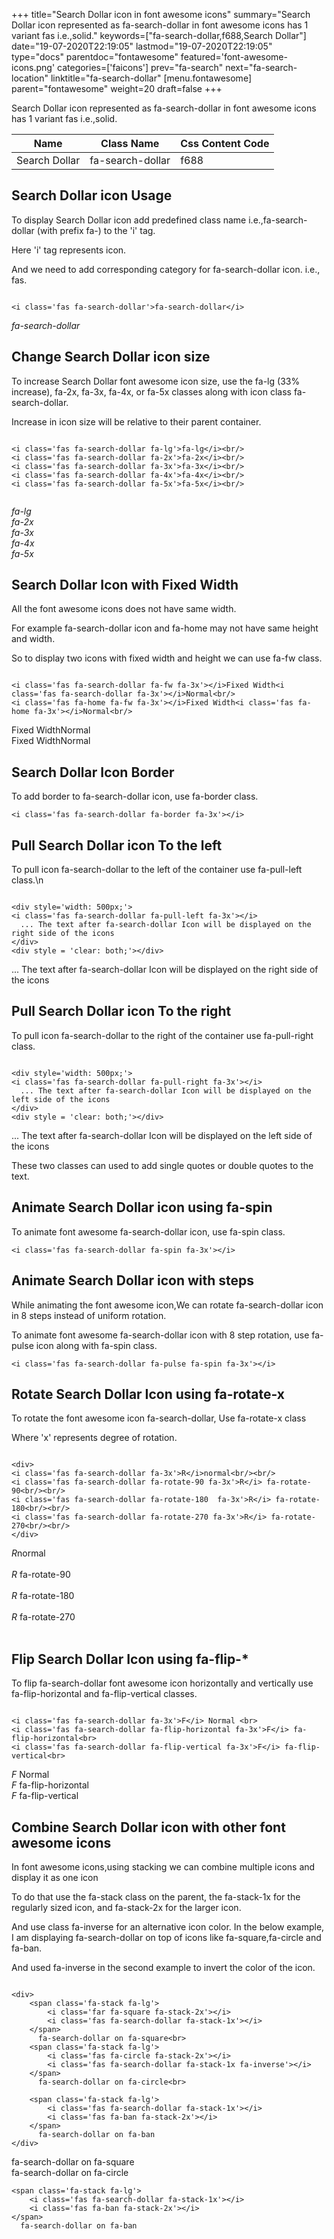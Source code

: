 +++
title="Search Dollar icon in font awesome icons"
summary="Search Dollar icon represented as fa-search-dollar in font awesome icons has 1 variant fas i.e.,solid."
keywords=["fa-search-dollar,f688,Search Dollar"]
date="19-07-2020T22:19:05"
lastmod="19-07-2020T22:19:05"
type="docs"
parentdoc="fontawesome"
featured='font-awesome-icons.png'
categories=['faicons']
prev="fa-search"
next="fa-search-location"
linktitle="fa-search-dollar"
[menu.fontawesome]
parent="fontawesome"
weight=20
draft=false
+++


Search Dollar icon represented as fa-search-dollar in font awesome icons has 1 variant fas i.e.,solid.

<div class='table-responsive'><table class='table'><thead><tr><th>Name</th><th>Class Name</th><th>Css Content Code</th></tr></thead><tbody><tr><td>Search Dollar</td><td>fa-search-dollar</td><td>f688</td></tr></tbody></table></div>



## Search Dollar icon Usage

To display Search Dollar icon add predefined class name i.e.,fa-search-dollar (with prefix fa-) to the 'i' tag.

Here 'i' tag represents icon.

And we need to add corresponding category for fa-search-dollar icon. i.e., fas.


```

<i class='fas fa-search-dollar'>fa-search-dollar</i>
```

<i class='fas fa-search-dollar'>fa-search-dollar</i>




## Change Search Dollar icon size
To increase Search Dollar font awesome icon size, use the fa-lg (33% increase), fa-2x, fa-3x, fa-4x, or fa-5x classes along with icon class fa-search-dollar.

Increase in icon size will be relative to their parent container. 

```

<i class='fas fa-search-dollar fa-lg'>fa-lg</i><br/>
<i class='fas fa-search-dollar fa-2x'>fa-2x</i><br/>
<i class='fas fa-search-dollar fa-3x'>fa-3x</i><br/>
<i class='fas fa-search-dollar fa-4x'>fa-4x</i><br/>
<i class='fas fa-search-dollar fa-5x'>fa-5x</i><br/>
            
```

<i class='fas fa-search-dollar fa-lg'>fa-lg</i><br/>
<i class='fas fa-search-dollar fa-2x'>fa-2x</i><br/>
<i class='fas fa-search-dollar fa-3x'>fa-3x</i><br/>
<i class='fas fa-search-dollar fa-4x'>fa-4x</i><br/>
<i class='fas fa-search-dollar fa-5x'>fa-5x</i><br/>
            



## Search Dollar Icon with Fixed Width 

All the font awesome icons does not have same width.

For example fa-search-dollar icon and fa-home may not have same height and width.

So to display two icons with fixed width and height we can use fa-fw class.


```

<i class='fas fa-search-dollar fa-fw fa-3x'></i>Fixed Width<i class='fas fa-search-dollar fa-3x'></i>Normal<br/>
<i class='fas fa-home fa-fw fa-3x'></i>Fixed Width<i class='fas fa-home fa-3x'></i>Normal<br/>
```

<i class='fas fa-search-dollar fa-fw fa-3x'></i>Fixed Width<i class='fas fa-search-dollar fa-3x'></i>Normal<br/>
<i class='fas fa-home fa-fw fa-3x'></i>Fixed Width<i class='fas fa-home fa-3x'></i>Normal<br/>



## Search Dollar Icon Border 

To add border to fa-search-dollar icon, use fa-border class.


```
<i class='fas fa-search-dollar fa-border fa-3x'></i>

```
<i class='fas fa-search-dollar fa-border fa-3x'></i>





## Pull Search Dollar icon To the left

To pull icon fa-search-dollar to the left of the container use fa-pull-left class.\n

```

<div style='width: 500px;'>
<i class='fas fa-search-dollar fa-pull-left fa-3x'></i>
  ... The text after fa-search-dollar Icon will be displayed on the right side of the icons
</div>
<div style = 'clear: both;'></div>
```

<div style='width: 500px;'>
<i class='fas fa-search-dollar fa-pull-left fa-3x'></i>
  ... The text after fa-search-dollar Icon will be displayed on the right side of the icons
</div>
<div style = 'clear: both;'></div>




## Pull Search Dollar icon To the right
To pull icon fa-search-dollar to the right of the container use fa-pull-right class.

```

<div style='width: 500px;'>
<i class='fas fa-search-dollar fa-pull-right fa-3x'></i>
  ... The text after fa-search-dollar Icon will be displayed on the left side of the icons
</div>
<div style = 'clear: both;'></div>
```

<div style='width: 500px;'>
<i class='fas fa-search-dollar fa-pull-right fa-3x'></i>
  ... The text after fa-search-dollar Icon will be displayed on the left side of the icons
</div>
<div style = 'clear: both;'></div>

These two classes can used to add single quotes or double quotes to the text.


## Animate Search Dollar icon using fa-spin
To animate font awesome fa-search-dollar icon, use fa-spin class.

```
<i class='fas fa-search-dollar fa-spin fa-3x'></i>
```
<i class='fas fa-search-dollar fa-spin fa-3x'></i>




## Animate Search Dollar icon with steps
While animating the font awesome icon,We can rotate fa-search-dollar icon in 8 steps instead of uniform rotation.

To animate font awesome fa-search-dollar icon with 8 step rotation, use fa-pulse icon along with fa-spin class.


```
<i class='fas fa-search-dollar fa-pulse fa-spin fa-3x'></i>

```
<i class='fas fa-search-dollar fa-pulse fa-spin fa-3x'></i>





## Rotate Search Dollar Icon using fa-rotate-x
To rotate the font awesome icon fa-search-dollar, Use fa-rotate-x class

Where 'x' represents degree of rotation.


```

<div>
<i class='fas fa-search-dollar fa-3x'>R</i>normal<br/><br/>
<i class='fas fa-search-dollar fa-rotate-90 fa-3x'>R</i> fa-rotate-90<br/><br/> 
<i class='fas fa-search-dollar fa-rotate-180  fa-3x'>R</i> fa-rotate-180<br/><br/> 
<i class='fas fa-search-dollar fa-rotate-270 fa-3x'>R</i> fa-rotate-270<br/><br/>
</div>
```

<div>
<i class='fas fa-search-dollar fa-3x'>R</i>normal<br/><br/>
<i class='fas fa-search-dollar fa-rotate-90 fa-3x'>R</i> fa-rotate-90<br/><br/> 
<i class='fas fa-search-dollar fa-rotate-180  fa-3x'>R</i> fa-rotate-180<br/><br/> 
<i class='fas fa-search-dollar fa-rotate-270 fa-3x'>R</i> fa-rotate-270<br/><br/>
</div>




## Flip Search Dollar Icon using fa-flip-*
To flip fa-search-dollar font awesome icon horizontally and vertically use fa-flip-horizontal and fa-flip-vertical classes. 

```

<i class='fas fa-search-dollar fa-3x'>F</i> Normal <br>
<i class='fas fa-search-dollar fa-flip-horizontal fa-3x'>F</i> fa-flip-horizontal<br>
<i class='fas fa-search-dollar fa-flip-vertical fa-3x'>F</i> fa-flip-vertical<br>
```

<i class='fas fa-search-dollar fa-3x'>F</i> Normal <br>
<i class='fas fa-search-dollar fa-flip-horizontal fa-3x'>F</i> fa-flip-horizontal<br>
<i class='fas fa-search-dollar fa-flip-vertical fa-3x'>F</i> fa-flip-vertical<br>




## Combine Search Dollar icon with other font awesome icons
In font awesome icons,using stacking we can combine multiple icons and display it as one icon 

To do that use the fa-stack class on the parent, the fa-stack-1x for the regularly sized icon, and fa-stack-2x for the larger icon.

And use class fa-inverse for an alternative icon color. 
In the below example, I am displaying fa-search-dollar on top of icons like fa-square,fa-circle and fa-ban.

And used fa-inverse in the second example to invert the color of the icon.

```

<div>
    <span class='fa-stack fa-lg'>
        <i class='far fa-square fa-stack-2x'></i>
        <i class='fas fa-search-dollar fa-stack-1x'></i>
    </span>
      fa-search-dollar on fa-square<br>
    <span class='fa-stack fa-lg'>
        <i class='fas fa-circle fa-stack-2x'></i>
        <i class='fas fa-search-dollar fa-stack-1x fa-inverse'></i>
    </span>
      fa-search-dollar on fa-circle<br>

    <span class='fa-stack fa-lg'>
        <i class='fas fa-search-dollar fa-stack-1x'></i>
        <i class='fas fa-ban fa-stack-2x'></i>
    </span>
      fa-search-dollar on fa-ban
</div>
```

<div>
    <span class='fa-stack fa-lg'>
        <i class='far fa-square fa-stack-2x'></i>
        <i class='fas fa-search-dollar fa-stack-1x'></i>
    </span>
      fa-search-dollar on fa-square<br>
    <span class='fa-stack fa-lg'>
        <i class='fas fa-circle fa-stack-2x'></i>
        <i class='fas fa-search-dollar fa-stack-1x fa-inverse'></i>
    </span>
      fa-search-dollar on fa-circle<br>

    <span class='fa-stack fa-lg'>
        <i class='fas fa-search-dollar fa-stack-1x'></i>
        <i class='fas fa-ban fa-stack-2x'></i>
    </span>
      fa-search-dollar on fa-ban
</div>






